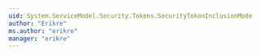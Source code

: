 ```yaml
---
uid: System.ServiceModel.Security.Tokens.SecurityTokenInclusionMode
author: "Erikre"
ms.author: "erikre"
manager: "erikre"
---
```

